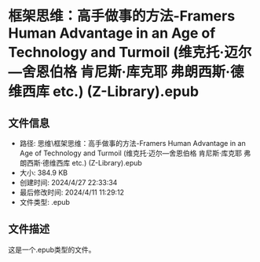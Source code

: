 ﻿# 框架思维：高手做事的方法-Framers Human Advantage in an Age of Technology and Turmoil (维克托·迈尔—舍恩伯格  肯尼斯·库克耶  弗朗西斯·德维西库 etc.) (Z-Library).epub

## 文件信息
- 路径: 思维\框架思维：高手做事的方法-Framers Human Advantage in an Age of Technology and Turmoil (维克托·迈尔—舍恩伯格  肯尼斯·库克耶  弗朗西斯·德维西库 etc.) (Z-Library).epub
- 大小: 384.9 KB
- 创建时间: 2024/4/27 22:33:34
- 最后修改时间: 2024/4/11 11:29:12
- 文件类型: .epub

## 文件描述
这是一个.epub类型的文件。

